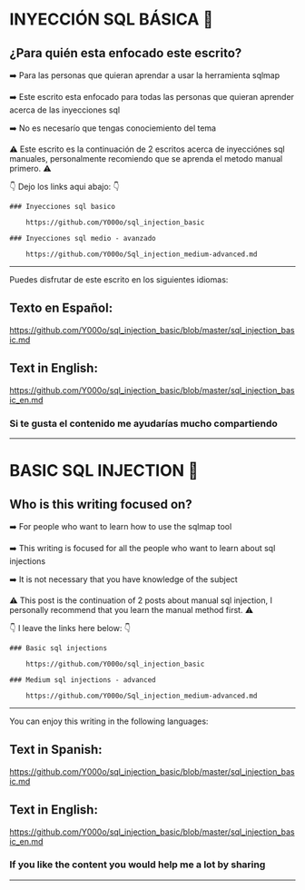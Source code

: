 # INYECCIÓN SQL BÁSICA 💉

## ¿Para quién esta enfocado este escrito? 

➡️ Para las personas que quieran aprendar a usar la herramienta sqlmap

➡️ Este escrito esta enfocado para todas las personas que quieran aprender acerca de las inyecciones sql 

➡️ No es necesarío que tengas conociemiento del tema

⚠️ Este escrito es la continuación de 2 escritos acerca de inyecciónes sql manuales, personalmente recomiendo que se aprenda el metodo manual primero. ⚠️

👇 Dejo los links aqui abajo: 👇


    ### Inyecciones sql basico
        
        https://github.com/Y000o/sql_injection_basic

    ### Inyecciones sql medio - avanzado
        
        https://github.com/Y000o/Sql_injection_medium-advanced.md
-----------------------------------------------------------------------------------------------------------------------

Puedes disfrutar de este escrito en los siguientes idiomas:

## Texto en Español:

https://github.com/Y000o/sql_injection_basic/blob/master/sql_injection_basic.md

## Text in English:

https://github.com/Y000o/sql_injection_basic/blob/master/sql_injection_basic_en.md

### Si te gusta el contenido me ayudarías mucho compartiendo

-----------------------------------------------------------------------------------------------------------------------


# BASIC SQL INJECTION 💉

## Who is this writing focused on?

➡️ For people who want to learn how to use the sqlmap tool

➡️ This writing is focused for all the people who want to learn about sql injections

➡️ It is not necessary that you have knowledge of the subject

⚠️ This post is the continuation of 2 posts about manual sql injection, I personally recommend that you learn the manual method first. ⚠️

👇 I leave the links here below: 👇


    ### Basic sql injections
        
        https://github.com/Y000o/sql_injection_basic

    ### Medium sql injections - advanced
        
        https://github.com/Y000o/Sql_injection_medium-advanced.md
-------------------------------------------------- -------------------------------------------------- -------------------

You can enjoy this writing in the following languages:

## Text in Spanish:

https://github.com/Y000o/sql_injection_basic/blob/master/sql_injection_basic.md

## Text in English:

https://github.com/Y000o/sql_injection_basic/blob/master/sql_injection_basic_en.md

### If you like the content you would help me a lot by sharing

-------------------------------------------------- -------------------------------------------------- -------------------
